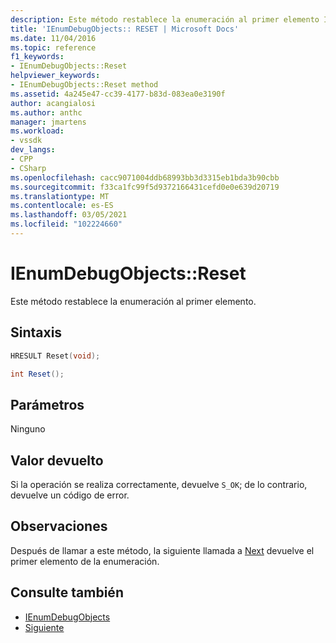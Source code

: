 ```yaml
---
description: Este método restablece la enumeración al primer elemento IDebugObject.
title: 'IEnumDebugObjects:: RESET | Microsoft Docs'
ms.date: 11/04/2016
ms.topic: reference
f1_keywords:
- IEnumDebugObjects::Reset
helpviewer_keywords:
- IEnumDebugObjects::Reset method
ms.assetid: 4a245e47-cc39-4177-b83d-083ea0e3190f
author: acangialosi
ms.author: anthc
manager: jmartens
ms.workload:
- vssdk
dev_langs:
- CPP
- CSharp
ms.openlocfilehash: cacc9071004ddb68993bb3d3315eb1bda3b90cbb
ms.sourcegitcommit: f33ca1fc99f5d9372166431cefd0e0e639d20719
ms.translationtype: MT
ms.contentlocale: es-ES
ms.lasthandoff: 03/05/2021
ms.locfileid: "102224660"
---
```

# <a name="ienumdebugobjectsreset"></a>IEnumDebugObjects::Reset
Este método restablece la enumeración al primer elemento.

## <a name="syntax"></a>Sintaxis

```cpp
HRESULT Reset(void);
```

```csharp
int Reset();
```

## <a name="parameters"></a>Parámetros
 Ninguno

## <a name="return-value"></a>Valor devuelto
 Si la operación se realiza correctamente, devuelve `S_OK`; de lo contrario, devuelve un código de error.

## <a name="remarks"></a>Observaciones
 Después de llamar a este método, la siguiente llamada a [Next](../../../extensibility/debugger/reference/ienumdebugobjects-next.md) devuelve el primer elemento de la enumeración.

## <a name="see-also"></a>Consulte también
- [IEnumDebugObjects](../../../extensibility/debugger/reference/ienumdebugobjects.md)
- [Siguiente](../../../extensibility/debugger/reference/ienumdebugobjects-next.md)
